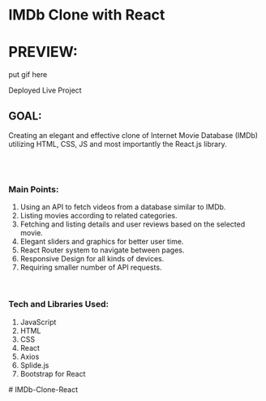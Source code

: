 # IMDb Clone with React


<h1>PREVIEW:</h1>

put gif here


<a link='https://frknecn3-imdb.netlify.app'>Deployed Live Project</a>


<h2>GOAL:</h2>

Creating an elegant and effective clone of Internet Movie Database (IMDb) utilizing HTML, CSS, JS and most importantly the React.js library.

<br/>

<br/>

<h3>Main Points:</h3>

<ol>
  <li>Using an API to fetch videos from a database similar to IMDb.</li>
  <li>Listing movies according to related categories.</li>
  <li>Fetching and listing details and user reviews based on the selected movie.</li>
  <li>Elegant sliders and graphics for better user time.</li>
  <li>React Router system to navigate between pages.</li>
  <li>Responsive Design for all kinds of devices.</li>
  <li>Requiring smaller number of API requests.</li>
</ol>

<br/>

<h3>Tech and Libraries Used:</h3>

<ol>
  <li>JavaScript</li>
  <li>HTML</li>
  <li>CSS</li>
  <li>React</li>
  <li>Axios</li>
  <li>Splide.js</li>
  <li>Bootstrap for React</li>
</ol>
#   I M D b - C l o n e - R e a c t 
 
 
